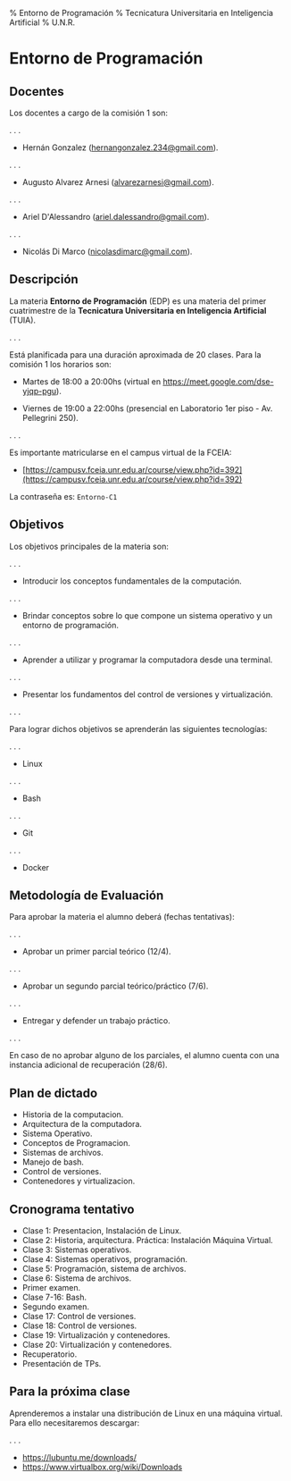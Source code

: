 % Entorno de Programación
% Tecnicatura Universitaria en Inteligencia Artificial
% U.N.R.

# Entorno de Programación

## Docentes

Los docentes a cargo de la comisión 1 son:

[//]: # (COMPACT)
. . .

* Hernán Gonzalez (hernangonzalez.234@gmail.com).

[//]: # (COMPACT)
. . .

* Augusto Alvarez Arnesi (alvarezarnesi@gmail.com).

[//]: # (COMPACT)
. . .

* Ariel D'Alessandro (ariel.dalessandro@gmail.com).

[//]: # (COMPACT)
. . .

* Nicolás Di Marco (nicolasdimarc@gmail.com).

## Descripción

La materia **Entorno de Programación** (EDP) es una materia del primer cuatrimestre de
la **Tecnicatura Universitaria en Inteligencia Artificial** (TUIA).

[//]: # (COMPACT)
. . .

Está planificada para una duración aproximada de 20 clases. Para la comisión 1
los horarios son:

* Martes de 18:00 a 20:00hs (virtual en https://meet.google.com/dse-yjqp-pgu).

* Viernes de 19:00 a 22:00hs (presencial en Laboratorio 1er piso - Av. Pellegrini 250).

[//]: # (COMPACT)
. . .

Es importante matricularse en el campus virtual de la FCEIA:

* [https://campusv.fceia.unr.edu.ar/course/view.php?id=392](https://campusv.fceia.unr.edu.ar/course/view.php?id=392)

La contraseña es: `Entorno-C1`

## Objetivos

Los objetivos principales de la materia son:

[//]: # (COMPACT)
. . .

* Introducir los conceptos fundamentales de la computación.

[//]: # (COMPACT)
. . .

* Brindar conceptos sobre lo que compone un sistema operativo y un entorno de
programación.

[//]: # (COMPACT)
. . .

* Aprender a utilizar y programar la computadora desde una terminal.

[//]: # (COMPACT)
. . .

* Presentar los fundamentos del control de versiones y virtualización.

[//]: # (COMPACT)
. . .

Para lograr dichos objetivos se aprenderán las siguientes tecnologías:

[//]: # (COMPACT)
. . .

* Linux

[//]: # (COMPACT)
. . .

* Bash

[//]: # (COMPACT)
. . .

* Git

[//]: # (COMPACT)
. . .

* Docker

## Metodología de Evaluación

Para aprobar la materia el alumno deberá (fechas tentativas):

[//]: # (COMPACT)
. . .

* Aprobar un primer parcial teórico (12/4).

[//]: # (COMPACT)
. . .

* Aprobar un segundo parcial teórico/práctico (7/6).

[//]: # (COMPACT)
. . .

* Entregar y defender un trabajo práctico.

[//]: # (COMPACT)
. . .

En caso de no aprobar alguno de los parciales, el alumno cuenta con una
instancia adicional de recuperación (28/6).

## Plan de dictado

* Historia de la computacion.
* Arquitectura de la computadora.
* Sistema Operativo.
* Conceptos de Programacion.
* Sistemas de archivos.
* Manejo de bash.
* Control de versiones.
* Contenedores y virtualizacion.

## Cronograma tentativo

* Clase 1: Presentacion, Instalación de Linux.
* Clase 2: Historia, arquitectura. Práctica: Instalación Máquina Virtual.
* Clase 3: Sistemas operativos.
* Clase 4: Sistemas operativos, programación.
* Clase 5: Programación, sistema de archivos.
* Clase 6: Sistema de archivos.
* Primer examen.
* Clase 7-16: Bash.
* Segundo examen.
* Clase 17: Control de versiones.
* Clase 18: Control de versiones.
* Clase 19: Virtualización y contenedores.
* Clase 20: Virtualización y contenedores.
* Recuperatorio.
* Presentación de TPs.

## Para la próxima clase

Aprenderemos a instalar una distribución de Linux en una máquina virtual.
Para ello necesitaremos descargar:

[//]: # (COMPACT)
. . .

* https://lubuntu.me/downloads/
* https://www.virtualbox.org/wiki/Downloads

